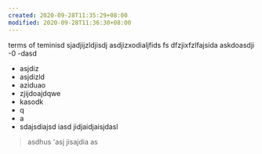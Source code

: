 ```yaml
---
created: 2020-09-28T11:35:29+08:00
modified: 2020-09-28T11:36:30+08:00
---
```


terms of teminisd
sjadjijzldjisdj 
asdjizxodialjfids fs
dfzjixfzlfajsida 
askdoasdji  
-0 -dasd

- asjdiz 
- asjdizld 
- aziduao 
- zjijdoajdqwe
-  kasodk 
-  q 
-  a
-  sdajsdiajsd iasd
jidjaidjaisjdasl 

> asdhus 'asj
jisajdia 
as